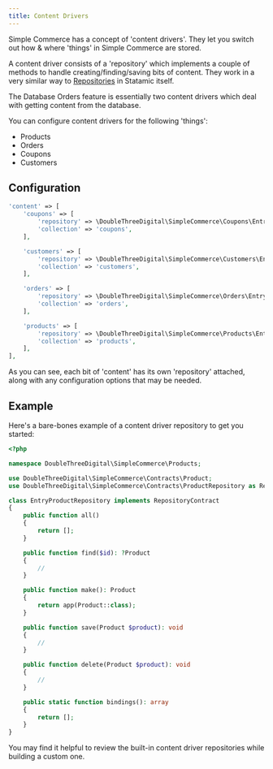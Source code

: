 ```yaml
---
title: Content Drivers
---
```


Simple Commerce has a concept of 'content drivers'. They let you switch out how & where 'things' in Simple Commerce are stored.

A content driver consists of a 'repository' which implements a couple of methods to handle creating/finding/saving bits of content. They work in a very similar way to [Repositories](https://statamic.dev/extending/repositories) in Statamic itself.

The Database Orders feature is essentially two content drivers which deal with getting content from the database.

You can configure content drivers for the following 'things':

- Products
- Orders
- Coupons
- Customers

## Configuration

```php
'content' => [
    'coupons' => [
        'repository' => \DoubleThreeDigital\SimpleCommerce\Coupons\EntryCouponRepository::class,
        'collection' => 'coupons',
    ],

    'customers' => [
        'repository' => \DoubleThreeDigital\SimpleCommerce\Customers\EntryCustomerRepository::class,
        'collection' => 'customers',
    ],

    'orders' => [
        'repository' => \DoubleThreeDigital\SimpleCommerce\Orders\EntryOrderRepository::class,
        'collection' => 'orders',
    ],

    'products' => [
        'repository' => \DoubleThreeDigital\SimpleCommerce\Products\EntryProductRepository::class,
        'collection' => 'products',
    ],
],
```

As you can see, each bit of 'content' has its own 'repository' attached, along with any configuration options that may be needed.

## Example

Here's a bare-bones example of a content driver repository to get you started:

```php
<?php

namespace DoubleThreeDigital\SimpleCommerce\Products;

use DoubleThreeDigital\SimpleCommerce\Contracts\Product;
use DoubleThreeDigital\SimpleCommerce\Contracts\ProductRepository as RepositoryContract;

class EntryProductRepository implements RepositoryContract
{
    public function all()
    {
        return [];
    }

    public function find($id): ?Product
    {
        //
    }

    public function make(): Product
    {
        return app(Product::class);
    }

    public function save(Product $product): void
    {
        //
    }

    public function delete(Product $product): void
    {
        //
    }

    public static function bindings(): array
    {
        return [];
    }
}
```

You may find it helpful to review the built-in content driver repositories while building a custom one.
